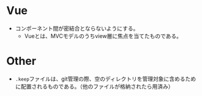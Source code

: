# Vue
- コンポーネント間が密結合とならないようにする。
  - Vueとは、MVCモデルのうちview層に焦点を当てたものである。

# Other
- `.keep`ファイルは、git管理の際、空のディレクトリを管理対象に含めるために配置されるものである。（他のファイルが格納されたら用済み）
